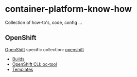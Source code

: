 # container-platform-know-how

Collection of how-to's, code, config ...

## OpenShift

[OpenShift](https://www.openshift.com/) specific collection: [openshift](openshift/)

* [Builds](openshift/builds.md)
* [OpenShift CLI: oc-tool](openshift/oc-tool.md)
* [Templates](openshift/templates/templates.md)
